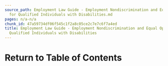```yaml
---
source_path: Employment Law Guide - Employment Nondiscrimination and Equal Opportunity
  for Qualified Individuals with Disabilities.md
pages: n/a-n/a
chunk_id: 47a59734df06f545c1f2a8c05ce2c7e7c6f7a4ed
title: Employment Law Guide - Employment Nondiscrimination and Equal Opportunity for
  Qualified Individuals with Disabilities
---
```

# Return to Table of Contents
